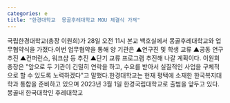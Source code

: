 ```yaml
---
categories: e
title: "한경대학교  몽골후레대학교 MOU 체결식 가져"
---
```

국립한경대학교(총장 이원희)가 28일 오전 11시 본교 백호실에서 몽골후레대학교와 업무협약식을 가졌다.이번 업무협약을 통해 양 기관은 ▲연구진 및 학생 교류 ▲공동 연구 추진 ▲컨퍼런스, 워크샵 등 추진 ▲단기 교류 프로그램 추진해 나갈 계획이다. 이원희 총장은 "앞으로 두 기관이 긴밀히 연락을 하고, 수요를 받아서 실질적인 사업을 구체적으로 할 수 있도록 노력하겠다"고 말했다.한경대학교는 현재 평택에 소재한 한국복지대학과 통합을 준비하고 있으며 2023년 3월 1일 한경국립대학교로 출범을 앞두고 있다. 몽골내 한국대학인 후레대학교